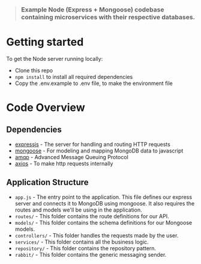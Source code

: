 > ### Example Node (Express + Mongoose) codebase containing microservices with their respective databases.

# Getting started

To get the Node server running locally:

- Clone this repo
- `npm install` to install all required dependencies
- Copy the .env.example to .env file, to make the environment file

# Code Overview

## Dependencies

- [expressjs](https://github.com/expressjs/express) - The server for handling and routing HTTP requests
- [mongoose](https://github.com/Automattic/mongoose) - For modeling and mapping MongoDB data to javascript 
- [amqp](https://www.rabbitmq.com/getstarted.html) - Advanced Message Queuing Protocol
- [axios](https://www.rabbitmq.com/getstarted.html) - To make http requests internally

## Application Structure

- `app.js` - The entry point to the application. This file defines our express server and connects it to MongoDB using mongoose. It also requires the routes and models we'll be using in the application.
- `routes/` - This folder contains the route definitions for our API.
- `models/` - This folder contains the schema definitions for our Mongoose models.
- `controllers/` - This folder handles the requests made by the user.
- `services/` - This folder contains all the business logic.
- `repository/` - This folder contains the repository pattern.
- `rabbit/` - This folder contains the generic messaging sender.

